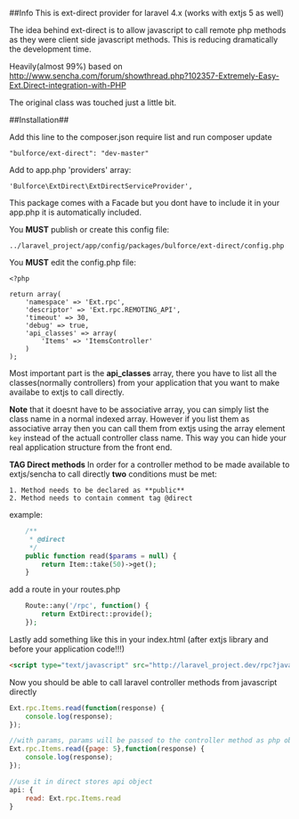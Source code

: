 ##Info
This is ext-direct provider for laravel 4.x (works with extjs 5 as well)

The idea behind ext-direct is to allow javascript to call remote php methods as they were client side javascript methods. This is reducing dramatically the development time.

Heavily(almost 99%) based on http://www.sencha.com/forum/showthread.php?102357-Extremely-Easy-Ext.Direct-integration-with-PHP

The original class was touched just a little bit.


##Installation##

Add this line to the composer.json require list and run composer update

```
"bulforce/ext-direct": "dev-master"
```


Add to app.php 'providers' array:

``` 
'Bulforce\ExtDirect\ExtDirectServiceProvider', 
```

This package comes with a Facade but you dont have to include it in your app.php it is automatically included.

You **MUST** publish or create this config file:

```
../laravel_project/app/config/packages/bulforce/ext-direct/config.php
```
You **MUST** edit the config.php file:
```
<?php

return array(
    'namespace' => 'Ext.rpc',
    'descriptor' => 'Ext.rpc.REMOTING_API',
    'timeout' => 30,
    'debug' => true,
    'api_classes' => array(
        'Items' => 'ItemsController'
    )
);
```
Most important part is the **api_classes** array, there you have to list all the classes(normally controllers) from your application that you want to make availabe to extjs to call directly. 

**Note** that it doesnt have to be associative array, you can simply list the class name in a normal indexed array. However if you list them as associative array then you can call them from extjs using the array element ``key`` instead of the actuall controller class name. This way you can hide your real application structure from the front end.

**TAG Direct methods** 
In order for a controller method to be made available to extjs/sencha to call directly **two** conditions must be met:

    1. Method needs to be declared as **public**
    2. Method needs to contain comment tag @direct

example:
```php
    /**
     * @direct
     */
    public function read($params = null) {
        return Item::take(50)->get();
    }
```


add a route in your routes.php
```php
    Route::any('/rpc', function() {
        return ExtDirect::provide();
    });
```

Lastly add something like this in your index.html (after extjs library and before your application code!!!)
```html
<script type="text/javascript" src="http://laravel_project.dev/rpc?javascript"></script>
```

Now you should be able to call laravel controller methods from javascript directly
```javascript
Ext.rpc.Items.read(function(response) {
    console.log(response);
});

//with params, params will be passed to the controller method as php object
Ext.rpc.Items.read({page: 5},function(response) {
    console.log(response);
});

//use it in direct stores api object
api: {
    read: Ext.rpc.Items.read
}
```

